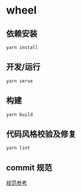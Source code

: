 # wheel

## 依赖安装
```shell
yarn install
```

## 开发/运行
```shell
yarn serve
```

## 构建
```shell
yarn build
```

## 代码风格校验及修复
```shell
yarn lint
```

## commit 规范
[规范参考](https://www.conventionalcommits.org/en/v1.0.0/)
